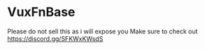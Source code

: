 # VuxFnBase

Please do not sell this as i will expose you
Make sure to check out https://discord.gg/SFKWxKWsdS
